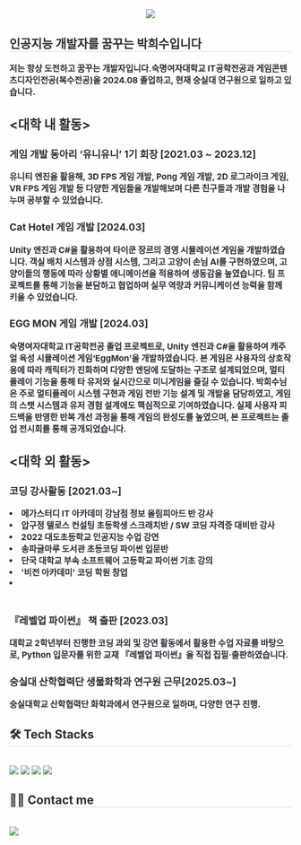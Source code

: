 <div align= "center">
    <img src="https://capsule-render.vercel.app/api?type=soft&color=auto&height=120&text=Hello%20World!&animation=&fontColor=ffffff&fontSize=70" />
    </div>
    <div style="text-align: left;"> 
    <h2 style="border-bottom: 1px solid #d8dee4; color: #282d33;"> 인공지능 개발자를 꿈꾸는 박희수입니다 </h2>  
    <div style="font-weight: 700; font-size: 15px; text-align: left; color: #282d33;"> 저는 항상 도전하고 꿈꾸는 개발자입니다.</li>숙명여자대학교 IT공학전공과 게임콘텐츠디자인전공(복수전공)을 2024.08 졸업하고, 현재 숭실대 연구원으로 일하고 있습니다.</li><br/><h2><대학 내 활동></h2></li><h3> 게임 개발 동아리 ‘유니유니’ 1기 회장 [2021.03 ~ 2023.12] </h3> </li>유니티 엔진을 활용해, 3D FPS 게임 개발, Pong 게임 개발, 2D 로그라이크 게임, VR FPS 게임 개발 등 다양한 게임들을 개발해보며 다른 친구들과 개발 경험을 나누며 공부할 수 있었습니다. </li></li><br/><h3>Cat Hotel 게임 개발 [2024.03]</h3></li></li>Unity 엔진과 C#을 활용하여 타이쿤 장르의 경영 시뮬레이션 게임을 개발하였습니다. 객실 배치 시스템과 상점 시스템, 그리고 고양이 손님 AI를 구현하였으며, 고양이들의 행동에 따라 상황별 애니메이션을 적용하여 생동감을 높였습니다. 팀 프로젝트를 통해 기능을 분담하고 협업하며 실무 역량과 커뮤니케이션 능력을 함께 키울 수 있었습니다.</li></li><br/><h3>EGG MON 게임 개발 [2024.03]</h3></li></li>숙명여자대학교 IT공학전공 졸업 프로젝트로, Unity 엔진과 C#을 활용하여 캐주얼 육성 시뮬레이션 게임‘EggMon’을 개발하였습니다. 본 게임은 사용자의 상호작용에 따라 캐릭터가 진화하며 다양한 엔딩에 도달하는 구조로 설계되었으며, 멀티플레이 기능을 통해 타 유저와 실시간으로 미니게임을 즐길 수 있습니다. 박희수님은 주로 멀티플레이 시스템 구현과 게임 전반 기능 설계 및 개발을 담당하였고, 게임의 스탯 시스템과 유저 경험 설계에도 핵심적으로 기여하였습니다. 실제 사용자 피드백을 반영한 반복 개선 과정을 통해 게임의 완성도를 높였으며, 본 프로젝트는 졸업 전시회를 통해 공개되었습니다.</li></li><br/><h2><대학 외 활동></h2></li> <h3> 코딩 강사활동 [2021.03~]</h3> </li><li> 메가스터디 IT 아카데미 강남점 정보 올림피아드 반 강사</li><li> 압구정 텔로스 컨설팅 초등학생 스크래치반 / SW 코딩 자격증 대비반 강사</li><li> 2022 대도초등학교 인공지능 수업 강연</li><li> 송파글마루 도서관 초등코딩 파이썬 입문반</li><li> 단국 대학교 부속 소프트웨어 고등학교 파이썬 기초 강의</li><li> '비전 아카데미' 코딩 학원 창업</li><li> </li></li><br/> <h3> 『레벨업 파이썬』 책 출판 [2023.03]</h3> </li>대학교 2학년부터 진행한 코딩 과외 및 강연 활동에서 활용한 수업 자료를 바탕으로, Python 입문자를 위한 교재 『레벨업 파이썬』을 직접 집필·출판하였습니다.</li></li><br/> <h3> 숭실대 산학협력단 생물화학과 연구원 근무[2025.03~]</h3> </li>숭실대학교 산학협력단 화학과에서 연구원으로 일하며, 다양한 연구 진행.</li> </div> 
    </div>
    <div style="text-align: left;">
    <h2 style="border-bottom: 1px solid #d8dee4; color: #282d33;"> 🛠️ Tech Stacks </h2> <br> 
    <div style="margin: ; text-align: left;" "text-align: left;"> <img src="https://img.shields.io/badge/C-A8B9CC?style=for-the-badge&logo=C&logoColor=white">
          <img src="https://img.shields.io/badge/Github-181717?style=for-the-badge&logo=Github&logoColor=white">
          <img src="https://img.shields.io/badge/Python-3776AB?style=for-the-badge&logo=Python&logoColor=white">
          <img src="https://img.shields.io/badge/Firebase-FFCA28?style=for-the-badge&logo=Firebase&logoColor=white">
          </div>
    </div>
    <div style="text-align: left;">
    <h2 style="border-bottom: 1px solid #d8dee4; color: #282d33;"> 🧑‍💻 Contact me </h2> <br> 
    <div style="text-align: left;"> <a href=mailto:siesta0907@gmail.com> <img src="https://img.shields.io/badge/Gmail-EA4335?style=for-the-badge&logo=Gmail&logoColor=white&link=mailto:siesta0907@gmail.com"> </a>
          </div>  <br> 
    <div style="text-align: left;">  </div> 
    </div>
    
